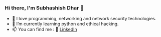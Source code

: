 ### Hi there, I'm Subhashish Dhar 👋 ###

- 🔭 I love programming, networking and network security technologies.
- 🌱 I’m currently learning python and ethical hacking.
- 📫 You can find me : :office: [LinkedIn](https://www.linkedin.com/in/dharsubhashish/)

